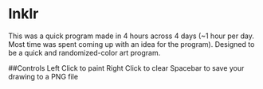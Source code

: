 # Inklr

This was a quick program made in 4 hours across 4 days (~1 hour per day. Most time was spent coming up with an idea for the program).
Designed to be a quick and randomized-color art program.

##Controls
Left Click to paint
Right Click to clear
Spacebar to save your drawing to a PNG file
